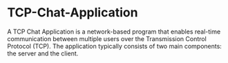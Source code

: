 # TCP-Chat-Application
A TCP Chat Application is a network-based program that enables real-time communication between multiple users over the Transmission Control Protocol (TCP). The application typically consists of two main components: the server and the client.

